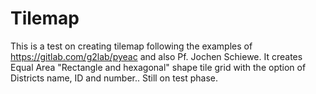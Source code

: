 # Tilemap
This is a test on creating tilemap following the examples of https://gitlab.com/g2lab/pyeac and also Pf. Jochen  Schiewe. It creates Equal Area "Rectangle and hexagonal" shape tile  grid with the option of Districts name, ID and number.. Still on test phase. 
